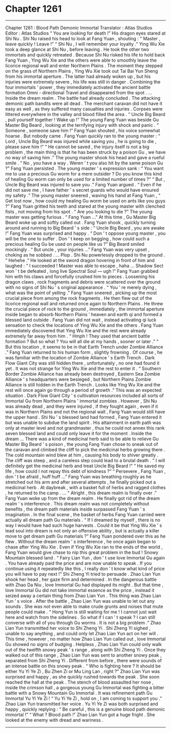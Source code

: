 
# Chapter 1261


---

Chapter 1261 : Blood Path Demonic Immortal
Translator :
Atlas Studios
Editor :
Atlas Studios
“ You are looking for death !” His dragon eyes stared at Shi Nu .
Shi Nu raised his head to look at Fang Yuan , shouting : “ Master , leave quickly ! Leave !”
“ Shi Nu , I will remember your loyalty .” Ying Wu Xie took a deep glance at Shi Nu , before leaving .
He took the other two immortals and quickly retreated .
Because Shi Nu risked his life to hold back Fang Yuan , Ying Wu Xie and the others were able to smoothly leave the licorice regional wall and enter Northern Plains .
The moment they stepped on the grass of Northern Plains , Ying Wu Xie took out Tai Bai Yun Sheng from his immortal aperture .
The latter had already woken up , but his injuries were extremely severe , his life was still in danger .
Combining the four immortals ’ power , they immediately activated the ancient battle formation Omni - directional Travel and disappeared from the spot .
…
Inside the dream realm .
The battle had already concluded .
The attacking demonic path bandits were all dead .
The merchant caravan did not have it easy as well , as they suffered many casualties and injuries .
Corpses were littered everywhere in the valley and blood filled the area .
“ Uncle Big Beard , pull yourself together ! Wake up !” The young Fang Yuan was beside Gu Master Big Beard , looking at the terrifying injury with shock and panic .
“ Someone , someone save him !” Fang Yuan shouted , his voice somewhat hoarse .
But nobody came .
Fang Yuan quickly ran to the young master : “ Lord , Uncle Big Beard was injured while saving you , he is going to die , please save him !”
“ He cannot be saved , the injury itself is not a big problem , the main thing is that he has been struck by a poison Gu , we have no way of saving him .” The young master shook his head and gave a rueful smile .
“ No , you have a way . Weren ’ t you also hit by the same poison Gu ?” Fang Yuan persisted .
The young master ’ s expression sank : “ You want me to use a precious Gu worm for a mere outsider ? Do you know this kind of healing Gu worm can only be used for a limited number of times ?”
“ But , Uncle Big Beard was injured to save you .” Fang Yuan argued .
“ Even if he did not save me , I have father ’ s secret guards who would have ensured my safety .” The young master sneered , waving his hand at Fang Yuan , “ Get lost now , how could my healing Gu worm be used on ants like you guys ?”
Fang Yuan gritted his teeth and stared at the young master with clenched fists , not moving from his spot .
“ Are you looking to die ?” The young master was getting furious .
“ Fang Yuan …” At this time , Gu Master Big Beard woke up and softly called out .
Fang Yuan shook , quickly turning around and running to Big Beard ’ s side : “ Uncle Big Beard , you are awake !”
Fang Yuan was surprised and happy .
“ Don ’ t oppose young master , you will be the one to suffer . Don ’ t keep on begging , how could such a precious healing Gu be used on people like us ?” Big Beard smiled mockingly .
“ But uncle , your injuries …” Fang Yuan was very upset , choking as he sobbed .
…
Plop .
Shi Nu powerlessly dropped to the ground .
“ Hehehe .” He looked at the sword dragon hovering in front of him and laughed : “ I succeeded ! Master was able to escape , haha … Shadow Sect won ’ t be defeated , long live Spectral Soul — ugh !”
Fang Yuan grabbed him with his claws and forcefully crushed him to pieces .
Loosening his dragon claws , rock fragments and debris were scattered over the ground with no signs of Shi Nu ’ s original appearance .
“ You ’ re merely dying , what was the point of yelling .” Fang Yuan sneered , picking up the most crucial piece from among the rock fragments .
He then flew out of the licorice regional wall and returned once again to Northern Plains .
He threw the crucial piece of rock to the ground , immediately , the immortal aperture inside began to absorb Northern Plains ’ heaven and earth qi and formed a blessed land outside .
Fang Yuan did not wait , instead activating qi luck sensation to check the locations of Ying Wu Xie and the others .
Fang Yuan immediately discovered that Ying Wu Xie and the rest were already extremely far away from him .
“ Hmph ! They used that ancient battle formation ? But so what ? You will all die at my hands , sooner or later .”
“ But this location , it seems to be in that Earth Trench under Zombie Alliance .”
Fang Yuan returned to his human form , slightly frowning .
Of course , he was familiar with the location of Zombie Alliance ’ s Earth Trench . Dark Flow Giant City was still hidden there , unfortunately , no one had found it yet . It was not strange for Ying Wu Xie and the rest to enter it .
“ Southern Border Zombie Alliance has already been destroyed , Eastern Sea Zombie Alliance ’ s headquarters were besieged , but Northern Plains Zombie Alliance is still hidden in the Earth Trench . Looks like Ying Wu Xie and the rest will once again go through a period of growth .”
This was an expected situation .
Dark Flow Giant City ’ s cultivation resources included all sorts of Immortal Gu from Northern Plains ’ immortal zombies .
However , Shi Nu was already dead , and they were injured , if they fought again , even if it was in Northern Plains and not the regional wall , Fang Yuan would still have the upper hand .
Shi Nu ’ s blessed land had formed , Fang Yuan entered it but was unable to subdue the land spirit . His attainment in earth path was only at master level and not grandmaster , thus he could not annex this rank seven blessed land and could only leave it for the moment .
Inside the dream …
There was a kind of medicinal herb said to be able to relieve Gu Master Big Beard ’ s poison , the young Fang Yuan chose to sneak out of the caravan and climbed the cliff to pick the medicinal herbs growing there .
The cold mountain wind blew at him , causing his body to shiver greatly .
The cliff was steep , and a careless step could lead to a brutal death .
“ I will definitely get the medicinal herb and treat Uncle Big Beard !”
“ He saved my life , how could I not repay this debt of kindness ?”
“ Persevere , Fang Yuan , don ’ t be afraid , huff huff …”
Fang Yuan was breathing roughly as he stretched out his arm and after several attempts , he finally picked out a medicinal herb .
At daybreak , with a basket full of herbs and ragged clothes , he returned to the camp .
…
“ Alright , this dream realm is finally over .” Fang Yuan woke up from the dream realm .
He finally got rid of the dream realm ’ s interference .
This dream realm was not completely without benefits , the dream path materials inside surpassed Fang Yuan ’ s imagination . In the final scene , the basket of herbs Fang Yuan carried were actually all dream path Gu materials .
“ If I dreamed by myself , there is no way I would have had such huge harvests . Could it be that Ying Wu Xie ’ s lead soul into dream is not only an offensive ability , but is actually a killer move to get dream path Gu materials ?”
Fang Yuan pondered over this as he flew .
Without the dream realm ’ s interference , he once again began to chase after Ying Wu Xie .
Even if Ying Wu Xie ran to the ends of the world , Fang Yuan would give chase to nip this great problem in the bud !
Snowy Mountain blessed land .
“ Fairy Lian Yun , don ’ t use love Immortal Gu again . You have already paid the price and are now unable to speak . If you continue using it repeatedly like this , I really don ’ t know what kind of price you will have to pay next !” Shi Zheng Yi tried to persuade .
Zhao Lian Yun shook her head , her gaze firm and determined .
In the dangerous battle with Zhao Da Niu , love Immortal Gu had displayed its might . But that time , love Immortal Gu did not take immortal essence as the price , instead it seized away a certain thing from Zhao Lian Yun .
This thing was Zhao Lian Yun ’ s voice .
After the battle , Zhao Lian Yun was unable to let out any sounds . She was not even able to make crude grunts and noises that mute people could make .
“ Hong Yun is still waiting for me ! I cannot just wait here and watch from the sidelines . So what if I can ’ t speak ? I can still converse with all of you through Gu worms . It is not a big problem .” Zhao Lian Yun transmitted her voice to Shi Zheng Yi .
Shi Zheng Yi sighed , unable to say anything , and could only let Zhao Lian Yun act on her will .
This time , however , no matter how Zhao Lian Yun called out , love Immortal Gu showed no signs of budging .
Helpless , Zhao Lian Yun could only walk out of the twelfth snowy peak ’ s range , along with Shi Zheng Yi .
Once they walked out of this range , Zhao Lian Yun was sent to another snowy peak , separated from Shi Zheng Yi .
Different from before , there were sounds of an intense battle on this snowy peak .
“ Who is fighting here ? It should be either Yu Yi Ye Zi , Bu Zhen Zi or Mu Ling Lan , right ?” Zhao Lian Yun was surprised and happy , as she quickly rushed towards the peak .
She soon reached the hall at the peak .
The stench of blood assaulted her nose , inside the crimson hall , a gorgeous young Gu Immortal was fighting a bitter battle with a Snowy Mountain Gu Immortal .
It was refinement path Gu Immortal Yu Yi Ye Zi !
“ Yu Yi Ye Zi , hold on , I am coming to support you .” Zhao Lian Yun transmitted her voice .
Yu Yi Ye Zi was both surprised and happy , quickly replying : “ Be careful , this is a genuine blood path demonic immortal !”
“ What ? Blood path !” Zhao Lian Yun got a huge fright . She looked at the enemy with dread and wariness .

---

